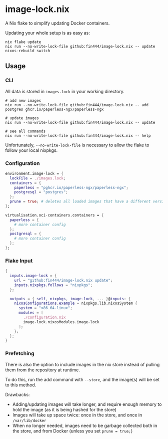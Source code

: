 # image-lock.nix

A Nix flake to simplify updating Docker containers.

Updating your whole setup is as easy as:

```
nix flake update
nix run --no-write-lock-file github:fin444/image-lock.nix -- update
nixos-rebuild switch
```

## Usage

### CLI

All data is stored in `images.lock` in your working directory.

```
# add new images
nix run --no-write-lock-file github:fin444/image-lock.nix -- add postgres ghcr.io/paperless-ngx/paperless-ngx

# update images
nix run --no-write-lock-file github:fin444/image-lock.nix -- update

# see all commands
nix run --no-write-lock-file github:fin444/image-lock.nix -- help
```

Unfortunately, `--no-write-lock-file` is necessary to allow the flake to follow your local nixpkgs.

### Configuration

```nix
environment.image-lock = {
  lockFile = ./images.lock;
  containers = {
    paperless = "pghcr.io/paperless-ngx/paperless-ngx";
    postgresql = "postgres";
  };
  prune = true; # deletes all loaded images that have a different version than images.lock
};

virtualisation.oci-containers.containers = {
  paperless = {
    # more container config
  };
  postgresql = {
    # more container config
  };
};
```

### Flake Input

```nix
{
  inputs.image-lock = {
    url = "github:fin444/image-lock.nix update";
    inputs.nixpkgs.follows = "nixpkgs";
  };

  outputs = { self, nixpkgs, image-lock, ... }@inputs: {
    nixosConfigurations.example = nixpkgs.lib.nixosSystem {
      system = "x86_64-linux";
      modules = [
        ./configuration.nix
        image-lock.nixosModules.image-lock
      ];
    };
  };
}
```

### Prefetching

There is also the option to include images in the nix store instead of pulling them from the repository at runtime.

To do this, run the add command with `--store`, and the image(s) will be set to this method.

Drawbacks:
- Adding/updating images will take longer, and require enough memory to hold the image (as it is being hashed for the store)
- Images will take up space twice: once in the store, and once in `/var/lib/docker`
- When no longer needed, images need to be garbage collected both in the store, and from Docker (unless you set `prune = true;`)
